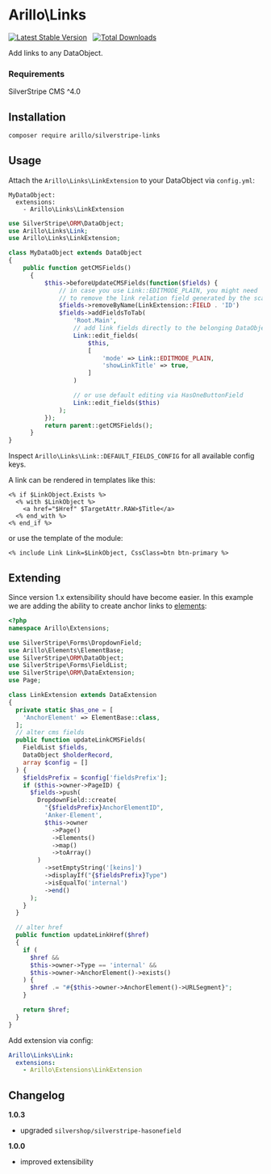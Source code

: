 # Arillo\Links

[![Latest Stable Version](https://poser.pugx.org/arillo/silverstripe-links/v/stable?format=flat)](https://packagist.org/packages/arillo/silverstripe-links)
&nbsp;
[![Total Downloads](https://poser.pugx.org/arillo/silverstripe-links/downloads?format=flat)](https://packagist.org/packages/arillo/silverstripe-links)

Add links to any DataObject.

### Requirements

SilverStripe CMS ^4.0

## Installation

```bash
composer require arillo/silverstripe-links
```

## Usage

Attach the `Arillo\Links\LinkExtension` to your DataObject via `config.yml`:

```
MyDataObject:
  extensions:
    - Arillo\Links\LinkExtension
```

```php
use SilverStripe\ORM\DataObject;
use Arillo\Links\Link;
use Arillo\Links\LinkExtension;

class MyDataObject extends DataObject
{
    public function getCMSFields()
      {
          $this->beforeUpdateCMSFields(function($fields) {
              // in case you use Link::EDITMODE_PLAIN, you might need
              // to remove the link relation field generated by the scaffolder.
              $fields->removeByName(LinkExtension::FIELD . 'ID')
              $fields->addFieldsToTab(
                  'Root.Main',
                  // add link fields directly to the belonging DataObject.
                  Link::edit_fields(
                      $this,
                      [
                          'mode' => Link::EDITMODE_PLAIN,
                          'showLinkTitle' => true,
                      ]
                  )

                  // or use default editing via HasOneButtonField
                  Link::edit_fields($this)
              );
          });
          return parent::getCMSFields();
      }
}
```

Inspect `Arillo\Links\Link::DEFAULT_FIELDS_CONFIG` for all available config keys.

A link can be rendered in templates like this:

```
<% if $LinkObject.Exists %>
  <% with $LinkObject %>
    <a href="$Href" $TargetAttr.RAW>$Title</a>
  <% end_with %>
<% end_if %>
```

or use the template of the module:

```
<% include Link Link=$LinkObject, CssClass=btn btn-primary %>
```

## Extending

Since version 1.x extensibility should have become easier.
In this example we are adding the ability to create anchor links to [elements](https://github.com/arillo/silverstripe-elements):

```php
<?php
namespace Arillo\Extensions;

use SilverStripe\Forms\DropdownField;
use Arillo\Elements\ElementBase;
use SilverStripe\ORM\DataObject;
use SilverStripe\Forms\FieldList;
use SilverStripe\ORM\DataExtension;
use Page;

class LinkExtension extends DataExtension
{
  private static $has_one = [
    'AnchorElement' => ElementBase::class,
  ];
  // alter cms fields
  public function updateLinkCMSFields(
    FieldList $fields,
    DataObject $holderRecord,
    array $config = []
  ) {
    $fieldsPrefix = $config['fieldsPrefix'];
    if ($this->owner->PageID) {
      $fields->push(
        DropdownField::create(
          "{$fieldsPrefix}AnchorElementID",
          'Anker-Element',
          $this->owner
            ->Page()
            ->Elements()
            ->map()
            ->toArray()
        )
          ->setEmptyString('[keins]')
          ->displayIf("{$fieldsPrefix}Type")
          ->isEqualTo('internal')
          ->end()
      );
    }
  }

  // alter href
  public function updateLinkHref($href)
  {
    if (
      $href &&
      $this->owner->Type == 'internal' &&
      $this->owner->AnchorElement()->exists()
    ) {
      $href .= "#{$this->owner->AnchorElement()->URLSegment}";
    }

    return $href;
  }
}
```

Add extension via config:

```yaml
Arillo\Links\Link:
  extensions:
    - Arillo\Extensions\LinkExtension
```

## Changelog

**1.0.3**

- upgraded `silvershop/silverstripe-hasonefield`

**1.0.0**

- improved extensibility
